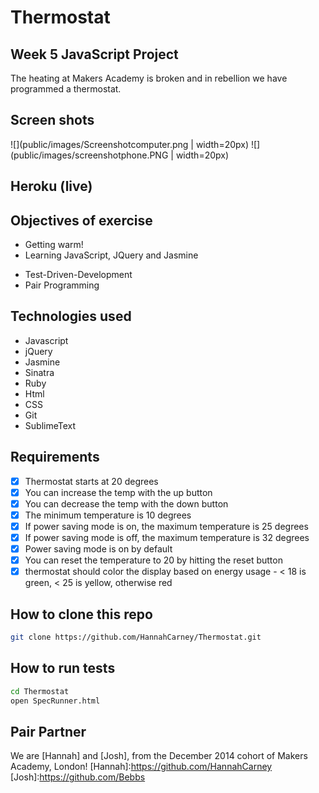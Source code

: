 Thermostat
==========
Week 5 JavaScript Project
-------------------------
The heating at Makers Academy is broken and in rebellion we have programmed a thermostat.

Screen shots
-----
![](public/images/Screenshotcomputer.png | width=20px)
![](public/images/screenshotphone.PNG | width=20px)

Heroku (live)
-----
[Thermostat simple]: https://thermostat-js.herokuapp.com/
[Thermostat design version]: https://thermostat-js.herkuapp.com/

Objectives of exercise
----
- Getting warm!
- Learning JavaScript, JQuery and Jasmine
* Test-Driven-Development
* Pair Programming

Technologies used
----
- Javascript
- jQuery
- Jasmine
- Sinatra
- Ruby
- Html
- CSS
- Git
- SublimeText


Requirements
----
- [x] Thermostat starts at 20 degrees
- [x] You can increase the temp with the up button
- [x] You can decrease the temp with the down button
- [x] The minimum temperature is 10 degrees
- [x] If power saving mode is on, the maximum temperature is 25 degrees
- [x] If power saving mode is off, the maximum temperature is 32 degrees
- [x] Power saving mode is on by default
- [x] You can reset the temperature to 20 by hitting the reset button
- [x] thermostat should color the display based on energy usage - < 18 is green, < 25 is yellow, otherwise red

How to clone this repo
----
```sh
git clone https://github.com/HannahCarney/Thermostat.git
```

How to run tests
----
```sh
cd Thermostat
open SpecRunner.html
```

Pair Partner
----
We are [Hannah] and [Josh], from the December 2014 cohort of Makers Academy, London!
[Hannah]:https://github.com/HannahCarney
[Josh]:https://github.com/Bebbs
